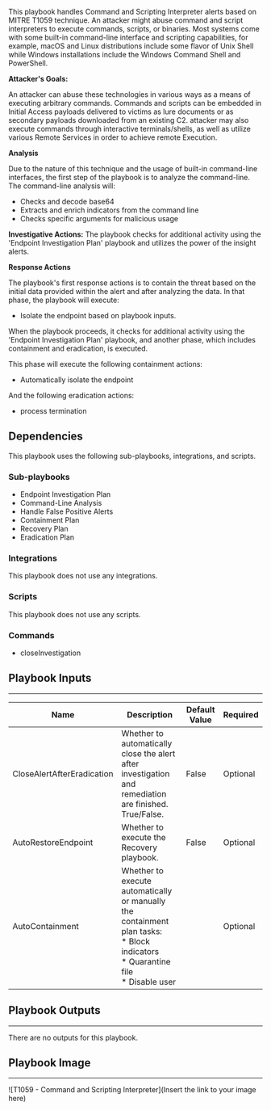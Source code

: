 This playbook handles Command and Scripting Interpreter alerts based on MITRE T1059 technique.
An attacker might abuse command and script interpreters to execute commands, scripts, or binaries.
Most systems come with some built-in command-line interface and scripting capabilities, for example, macOS and Linux distributions include some flavor of Unix Shell while Windows installations include the Windows Command Shell and PowerShell.


**Attacker's Goals:**

An attacker can abuse these technologies in various ways as a means of executing arbitrary commands. Commands and scripts can be embedded in Initial Access payloads delivered to victims as lure documents or as secondary payloads downloaded from an existing C2. attacker may also execute commands through interactive terminals/shells, as well as utilize various Remote Services in order to achieve remote Execution.

**Analysis**

Due to the nature of this technique and the usage of built-in command-line interfaces, the first step of the playbook is to analyze the command-line. 
The command-line analysis will:
- Checks and decode base64
- Extracts and enrich indicators from the command line
- Checks specific arguments for malicious usage 

**Investigative Actions:**
The playbook checks for additional activity using the 'Endpoint Investigation Plan' playbook and utilizes the power of the insight alerts.

**Response Actions**

The playbook's first response actions is to contain the threat based on the initial data provided within the alert and after analyzing the data. In that phase, the playbook will execute:

* Isolate the endpoint based on playbook inputs.

When the playbook proceeds, it checks for additional activity using the 'Endpoint Investigation Plan' playbook, and another phase, which includes containment and eradication, is executed.

This phase will execute the following containment actions:

* Automatically isolate the endpoint

And the following eradication actions:

* process termination

## Dependencies
This playbook uses the following sub-playbooks, integrations, and scripts.

### Sub-playbooks
* Endpoint Investigation Plan
* Command-Line Analysis
* Handle False Positive Alerts
* Containment Plan
* Recovery Plan
* Eradication Plan

### Integrations
This playbook does not use any integrations.

### Scripts
This playbook does not use any scripts.

### Commands
* closeInvestigation

## Playbook Inputs
---

| **Name** | **Description** | **Default Value** | **Required** |
| --- | --- | --- | --- |
| CloseAlertAfterEradication | Whether to automatically close the alert after investigation and remediation are finished. True/False. | False | Optional |
| AutoRestoreEndpoint | Whether to execute the Recovery playbook. | False | Optional |
| AutoContainment | Whether to execute automatically or manually the containment plan tasks:<br/>\* Block indicators<br/>\* Quarantine file<br/>\* Disable user  |  | Optional |

## Playbook Outputs
---
There are no outputs for this playbook.

## Playbook Image
---
![T1059 - Command and Scripting Interpreter](Insert the link to your image here)